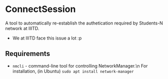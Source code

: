 # ConnectSession
A tool to automatically re-establish the authetication required by Students-N network at IIITD.
* We at IIITD face this issue a lot :p

## Requirements
* `nmcli` - command-line tool for controlling NetworkManager.\n
For installation, (in Ubuntu)
`sudo apt install network-manager`
